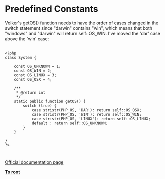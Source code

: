 # Predefined Constants



Volker&apos;s getOS() function needs to have the order of cases changed in the switch statement since "darwin" contains "win", which means that both "windows" and "darwin" will return self::OS_WIN. I&apos;ve moved the &apos;dar&apos; case above the &apos;win&apos; case:<br><br>

```
<?php
class System {

    const OS_UNKNOWN = 1;
    const OS_WIN = 2;
    const OS_LINUX = 3;
    const OS_OSX = 4;

    /**
     * @return int
     */
    static public function getOS() {
        switch (true) {
            case stristr(PHP_OS, 'DAR'): return self::OS_OSX;
            case stristr(PHP_OS, 'WIN'): return self::OS_WIN;
            case stristr(PHP_OS, 'LINUX'): return self::OS_LINUX;
            default : return self::OS_UNKNOWN;
        }
    }

}
?>
```
  

#

[Official documentation page](https://www.php.net/manual/en/reserved.constants.php)

**[To root](/README.md)**
